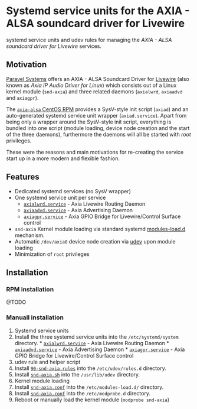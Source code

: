 # Systemd service units for the AXIA - ALSA soundcard driver for Livewire
systemd service units and udev rules for managing the _AXIA - ALSA soundcard driver for Livewire_ services.

## Motivation
[Paravel Systems](http://www.paravelsystems.com/) offers an AXIA - ALSA
Soundcard Driver for
[Livewire](https://www.telosalliance.com/Axia/Livewire-AoIP-Networking) (also
known as _Axia IP Audio Driver for Linux_) which consists out of a Linux kernel
module (`snd-axia`) and three related daemons (`axialwrd`, `axiaadvd` and
`axiagpr`).

The [`axia-alsa` CentOS
RPM](http://download.paravelsystems.com/CentOS/7com/CentOS/) provides a
SysV-style init script (`axiad`) and an auto-generated systemd service unit
wrapper (`axiad.service`). Apart from being only a wrapper around the
SysV-style init script, everything is bundled into one script (module loading,
device node creation and the start of the three daemons), furthermore
the daemons will all be started with _root_ privileges.

These were the reasons and main motivations for re-creating the service start
up in a more modern and flexible fashion.
             
## Features
* Dedicated systemd services (no SysV wrapper)
* One systemd service unit per service
  * [`axialwrd.service`](systemd/axialwrd.service) - Axia Livewire Routing
    Daemon
  * [`axiaadvd.service`](systemd/axiaadvd.service) - Axia Advertising Daemon
  * [`axiagpr.service`](systemd/axiagpr.service) - Axia GPIO Bridge for
    Livewire/Control Surface control
* `snd-axia` Kernel module loading via standard systemd
  [modules-load.d](https://www.freedesktop.org/software/systemd/man/modules-load.d.html)
  mechanism.
* Automatic `/dev/axia0` device node creation via
  [udev](https://www.freedesktop.org/software/systemd/man/udev.html) upon
  module loading
* Minimization of `root` privileges

## Installation
### RPM installation
@TODO

### Manuall installation
1. Systemd service units
  1. Install the three systemd service units into the `/etc/systemd/system`
     directory.
    * [`axialwrd.service`](systemd/axialwrd.service) - Axia Livewire Routing
      Daemon
    * [`axiaadvd.service`](systemd/axiaadvd.service) - Axia Advertising Daemon
    * [`axiagpr.service`](systemd/axiagpr.service) - Axia GPIO Bridge for
      Livewire/Control Surface control
2. udev rule and helper script
  1. Install [`90-snd-axia.rules`](udev/90-snd-axia.rules) into the
     `/etc/udev/rules.d` directory.
  2. Install [`snd-axia.sh`](udev/snd-axia.sh) into the `/usr/lib/udev`
     directory.
3. Kernel module loading
  1. Install [`snd-axia.conf`](modules-load.d/snd-axia.conf) into the
     `/etc/modules-load.d/` directory.
  2. Install [`snd-axia.conf`](modprobe.d/snd-axia.conf) into the
     `/etc/modprobe.d` directory.
4. Reboot or manually load the kernel module (`modprobe snd-axia`)

